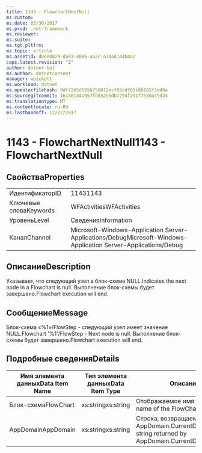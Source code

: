 ```yaml
---
title: 1143 - FlowchartNextNull
ms.custom: 
ms.date: 03/30/2017
ms.prod: .net-framework
ms.reviewer: 
ms.suite: 
ms.tgt_pltfrm: 
ms.topic: article
ms.assetid: d0ee0829-da83-4086-aa2c-a74a4144b4a2
caps.latest.revision: "2"
author: dotnet-bot
ms.author: dotnetcontent
manager: wpickett
ms.workload: dotnet
ms.openlocfilehash: 9df72b5d5056758012ecf85cdf65c86165f1d49a
ms.sourcegitcommit: 16186c34a957fdd52e5db7294f291f7530ac9d24
ms.translationtype: MT
ms.contentlocale: ru-RU
ms.lasthandoff: 12/22/2017
---
```

# <a name="1143---flowchartnextnull"></a><span data-ttu-id="5f19b-102">1143 - FlowchartNextNull</span><span class="sxs-lookup"><span data-stu-id="5f19b-102">1143 - FlowchartNextNull</span></span>
## <a name="properties"></a><span data-ttu-id="5f19b-103">Свойства</span><span class="sxs-lookup"><span data-stu-id="5f19b-103">Properties</span></span>  
  
|||  
|-|-|  
|<span data-ttu-id="5f19b-104">Идентификатор</span><span class="sxs-lookup"><span data-stu-id="5f19b-104">ID</span></span>|<span data-ttu-id="5f19b-105">1143</span><span class="sxs-lookup"><span data-stu-id="5f19b-105">1143</span></span>|  
|<span data-ttu-id="5f19b-106">Ключевые слова</span><span class="sxs-lookup"><span data-stu-id="5f19b-106">Keywords</span></span>|<span data-ttu-id="5f19b-107">WFActivities</span><span class="sxs-lookup"><span data-stu-id="5f19b-107">WFActivities</span></span>|  
|<span data-ttu-id="5f19b-108">Уровень</span><span class="sxs-lookup"><span data-stu-id="5f19b-108">Level</span></span>|<span data-ttu-id="5f19b-109">Сведения</span><span class="sxs-lookup"><span data-stu-id="5f19b-109">Information</span></span>|  
|<span data-ttu-id="5f19b-110">Канал</span><span class="sxs-lookup"><span data-stu-id="5f19b-110">Channel</span></span>|<span data-ttu-id="5f19b-111">Microsoft-Windows-Application Server-Applications/Debug</span><span class="sxs-lookup"><span data-stu-id="5f19b-111">Microsoft-Windows-Application Server-Applications/Debug</span></span>|  
  
## <a name="description"></a><span data-ttu-id="5f19b-112">Описание</span><span class="sxs-lookup"><span data-stu-id="5f19b-112">Description</span></span>  
 <span data-ttu-id="5f19b-113">Указывает, что следующий узел в блок-схеме NULL.</span><span class="sxs-lookup"><span data-stu-id="5f19b-113">Indicates the next node in a Flowchart is null.</span></span> <span data-ttu-id="5f19b-114">Выполнение блок-схемы будет завершено.</span><span class="sxs-lookup"><span data-stu-id="5f19b-114">Flowchart execution will end.</span></span>  
  
## <a name="message"></a><span data-ttu-id="5f19b-115">Сообщение</span><span class="sxs-lookup"><span data-stu-id="5f19b-115">Message</span></span>  
 <span data-ttu-id="5f19b-116">Блок-схема «%1»/FlowStep - следующий узел имеет значение NULL.</span><span class="sxs-lookup"><span data-stu-id="5f19b-116">Flowchart '%1'/FlowStep - Next node is null.</span></span> <span data-ttu-id="5f19b-117">Выполнение блок-схемы будет завершено.</span><span class="sxs-lookup"><span data-stu-id="5f19b-117">Flowchart execution will end.</span></span>  
  
## <a name="details"></a><span data-ttu-id="5f19b-118">Подробные сведения</span><span class="sxs-lookup"><span data-stu-id="5f19b-118">Details</span></span>  
  
|<span data-ttu-id="5f19b-119">Имя элемента данных</span><span class="sxs-lookup"><span data-stu-id="5f19b-119">Data Item Name</span></span>|<span data-ttu-id="5f19b-120">Тип элемента данных</span><span class="sxs-lookup"><span data-stu-id="5f19b-120">Data Item Type</span></span>|<span data-ttu-id="5f19b-121">Описание</span><span class="sxs-lookup"><span data-stu-id="5f19b-121">Description</span></span>|  
|--------------------|--------------------|-----------------|  
|<span data-ttu-id="5f19b-122">Блок-схема</span><span class="sxs-lookup"><span data-stu-id="5f19b-122">FlowChart</span></span>|<span data-ttu-id="5f19b-123">xs:string</span><span class="sxs-lookup"><span data-stu-id="5f19b-123">xs:string</span></span>|<span data-ttu-id="5f19b-124">Отображаемое имя блок-схемы.</span><span class="sxs-lookup"><span data-stu-id="5f19b-124">The display name of the FlowChart.</span></span>|  
|<span data-ttu-id="5f19b-125">AppDomain</span><span class="sxs-lookup"><span data-stu-id="5f19b-125">AppDomain</span></span>|<span data-ttu-id="5f19b-126">xs:string</span><span class="sxs-lookup"><span data-stu-id="5f19b-126">xs:string</span></span>|<span data-ttu-id="5f19b-127">Строка, возвращаемая AppDomain.CurrentDomain.FriendlyName.</span><span class="sxs-lookup"><span data-stu-id="5f19b-127">The string returned by AppDomain.CurrentDomain.FriendlyName.</span></span>|
